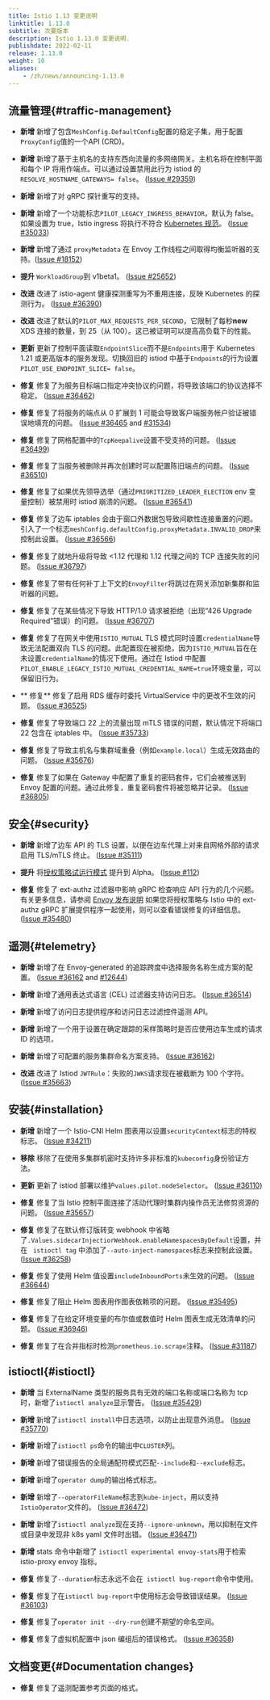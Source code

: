 ```yaml
---
title: Istio 1.13 变更说明
linktitle: 1.13.0
subtitle: 次要版本
description: Istio 1.13.0 变更说明.
publishdate: 2022-02-11
release: 1.13.0
weight: 10
aliases:
    - /zh/news/announcing-1.13.0
---
```


## 流量管理{#traffic-management}

- **新增** 新增了包含`MeshConfig.DefaultConfig`配置的稳定子集，用于配置`ProxyConfig`值的一个 ​​API (CRD)。

- **新增** 新增了基于主机名的支持东西向流量的多网络网关。主机名将在控制平面和每个 IP 将用作端点。可以通过设置禁用此行为 istiod 的`RESOLVE_HOSTNAME_GATEWAYS= false`。
  ([Issue #29359](https://github.com/istio/istio/issues/29359))

- **新增** 新增了对 gRPC 探针重写的支持。

- **新增** 新增了一个功能标志`PILOT_LEGACY_INGRESS_BEHAVIOR`，默认为 false。如果设置为 true，Istio ingress 将执行不符合 [Kubernetes 规范](https://kubernetes.io/docs/concepts/services-networking/ingress/#multiple-matches)。
  ([Issue #35033](https://github.com/istio/istio/issues/35033))

- **新增** 新增了通过 `proxyMetadata` 在 Envoy 工作线程之间取得均衡监听器的支持。([Issue #18152](https://github.com/istio/istio/issues/18152))

- **提升** `WorkloadGroup`到 v1beta1。
  ([Issue #25652](https://github.com/istio/istio/issues/25652))

- **改进** 改进了 istio-agent 健康探测重写为不重用连接，反映 Kubernetes 的探测行为。
  ([Issue #36390](https://github.com/istio/istio/issues/36390))

- **改进** 改进了默认的`PILOT_MAX_REQUESTS_PER_SECOND`，它限制了每秒**new** XDS 连接的数量，到 25（从 100）。这已被证明可以提高高负载下的性能。

- **更新** 更新了控制平面读取`EndpointSlice`而不是`Endpoints`用于 Kubernetes 1.21 或更高版本的服务发现。切换回旧的 istiod 中基于`Endpoints`的行为设置`PILOT_USE_ENDPOINT_SLICE= false`。

- **修复** 修复了为服务目标端口指定冲突协议的问题，将导致该端口的协议选择不稳定。
  ([Issue #36462](https://github.com/istio/istio/issues/36462))

- **修复** 修复了将服务的端点从 0 扩展到 1 可能会导致客户端服务帐户验证被错误地填充的问题。
  ([Issue #36465](https://github.com/istio/istio/issues/36465) and [#31534](https://github.com/istio/istio/issues/31534))

- **修复** 修复了网格配置中的`TcpKeepalive`设置不受支持的问题。
  ([Issue #36499](https://github.com/istio/istio/issues/36499))

- **修复** 修复了当服务被删除并再次创建时可以配置陈旧端点的问题。
  ([Issue #36510](https://github.com/istio/istio/issues/36510))

- **修复** 修复了如果优先领导选举（通过`PRIORITIZED_LEADER_ELECTION` env 变量控制）被禁用时 istiod 崩溃的问题。
  ([Issue #36541](https://github.com/istio/istio/issues/36541))

- **修复** 修复了边车 iptables 会由于窗口外数据包导致间歇性连接重置的问题。引入了一个标志`meshConfig.defaultConfig.proxyMetadata.INVALID_DROP`来控制此设置。
  ([Issue #36566](https://github.com/istio/istio/pull/36566))

- **修复** 修复了就地升级将导致 <1.12 代理和 1.12 代理之间的 TCP 连接失败的问题。
  ([Issue #36797](https://github.com/istio/istio/pull/36797))

- **修复** 修复了带有任何补丁上下文的`EnvoyFilter`将跳过在网关添加新集群和监听器的问题。

- **修复** 修复了在某些情况下导致 HTTP/1.0 请求被拒绝（出现“426 Upgrade Required”错误）的问题。
  ([Issue #36707](https://github.com/istio/istio/issues/36707))

- **修复** 修复了在网关中使用`ISTIO_MUTUAL` TLS 模式同时设置`credentialName`导致无法配置双向 TLS 的问题。此配置现在被拒绝，因为`ISTIO_MUTUAL`旨在在未设置`credentialName`的情况下使用。通过在 Istiod 中配置`PILOT_ENABLE_LEGACY_ISTIO_MUTUAL_CREDENTIAL_NAME=true`环境变量，可以保留旧行为。

- ** 修复** 修复了启用 RDS 缓存时委托 VirtualService 中的更改不生效的问题。
  ([Issue #36525](https://github.com/istio/istio/issues/36525))

- **修复** 修复了导致端口 22 上的流量出现 mTLS 错误的问题，默认情况下将端口 22 包含在 iptables 中。
  ([Issue #35733](https://github.com/istio/istio/issues/35733))

- **修复** 修复了导致主机名与集群域重叠（例如`example.local`）生成无效路由的问题。
  ([Issue #35676](https://github.com/istio/istio/issues/35676))

- **修复** 修复了如果在 Gateway 中配置了重复的密码套件，它们会被推送到 Envoy 配置的问题。通过此修复，重复密码套件将被忽略并记录。
  ([Issue #36805](https://github.com/istio/istio/issues/36805))

## 安全{#security}

- **新增** 新增了边车 API 的 TLS 设置，以便在边车代理上对来自网格外部的请求启用 TLS/mTLS 终止。
  ([Issue #35111](https://github.com/istio/istio/issues/35111))

- **提升** 将[授权策略试运行模式](/docs/tasks/security/authorization/authz-dry-run/) 提升到 Alpha。
  ([Issue #112](https://github.com/istio/enhancements/pull/112))

- **修复** 修复了 ext-authz 过滤器中影响 gRPC 检查响应 API 行为的几个问题。有关更多信息，请参阅 [ Envoy 发布说明](https://www.envoyproxy.io/docs/envoy/latest/version_history/v1.20.0#bug-fixes) 如果您将授权策略与 Istio 中的 ext-authz gRPC 扩展提供程序一起使用，则可以查看错误修复的详细信息。
  ([Issue #35480](https://github.com/istio/istio/issues/35480))

## 遥测{#telemetry}

- **新增** 新增了在 Envoy-generated 的追踪跨度中选择服务名称生成方案的配置。
  ([Issue #36162](https://github.com/istio/istio/issues/36162) and [#12644](https://github.com/istio/istio/issues/12644))

- **新增** 新增了通用表达式语言 (CEL) 过滤器支持访问日志。
  ([Issue #36514](https://github.com/istio/istio/issues/36514))

- **新增** 新增了访问日志提供程序和访问日志过滤控件遥测 API。 

- **新增** 新增了一个用于设置在确定跟踪的采样策略时是否应使用边车生成的请求 ID 的选项，

- **新增** 新增了可配置的服务集群命名方案支持。
  ([Issue #36162](https://github.com/istio/istio/issues/36162))

- **改进** 改进了 Istiod `JWTRule`：失败的`JWKS`请求现在被截断为 100 个字符。
  ([Issue #35663](https://github.com/istio/istio/issues/35663))

## 安装{#installation}


- **新增** 新增了一个 Istio-CNI Helm 图表用以设置`securityContext`标志的特权标志。
  ([Issue #34211](https://github.com/istio/istio/issues/34211))

- **移除** 移除了在使用多集群机密时支持许多非标准的`kubeconfig`身份验证方法。 

- **更新** 更新了 istiod 部署以维护`values.pilot.nodeSelector`。
  ([Issue #36110](https://github.com/istio/istio/issues/36110))

- **修复** 修复了当 Istio 控制平面连接了活动代理时集群内操作员无法修剪资源的问题。
  ([Issue #35657](https://github.com/istio/istio/issues/35657))

- **修复** 修复了在默认修订版转变 webhook 中省略了`.Values.sidecarInjectiorWebhook.enableNamespacesByDefault`设置，并在 ` istioctl tag` 中添加了`--auto-inject-namespaces`标志来控制此设置。
  ([Issue #36258](https://github.com/istio/istio/issues/36258))

- **修复** 修复了使用 Helm 值设置`includeInboundPorts`未生效的问题。
  ([Issue #36644](https://github.com/istio/istio/issues/36644))

- **修复** 修复了阻止 Helm 图表用作图表依赖项的问题。
  ([Issue #35495](https://github.com/istio/istio/issues/35495))

- **修复** 修复了在给定环境变量的布尔值或数值时 Helm 图表生成无效清单的问题。
  ([Issue #36946](https://github.com/istio/istio/issues/36946))

- **修复** 修复了在合并指标时检测`prometheus.io.scrape`注释。
  ([Issue #31187](https://github.com/istio/istio/issues/31187))

## istioctl{#istioctl}

- **新增** 当 ExternalName 类型的服务具有无效的端口名称或端口名称为 tcp 时，新增了`istioctl analyze`显示警告。
  ([Issue #35429](https://github.com/istio/istio/issues/35429))

- **新增** 新增了`istioctl install`中日志选项，以防止出现意外消息。
  ([Issue #35770](https://github.com/istio/istio/issues/35770))

- **新增**  新增了`istioctl ps`命令的输出中`CLUSTER`列。

- **新增** 新增了错误报告的全局通配符模式匹配`--include`和`--exclude`标志。

- **新增** 新增了`operator dump`的输出格式标志。

- **新增** 新增了`--operatorFileName`标志到`kube-inject`，用以支持`IstioOperator`文件的。
  ([Issue #36472](https://github.com/istio/istio/issues/36472))

- **新增** 新增了`istioctl analyze`现在支持`--ignore-unknown`，用以抑制在文件或目录中发现非 k8s yaml 文件时出错。
  ([Issue #36471](https://github.com/istio/istio/issues/36471))

- **新增** stats 命令中新增了 `istioctl experimental envoy-stats`用于检索 istio-proxy envoy 指标。

- **修复** 修复了`--duration`标志永远不会在` istioctl bug-report`命令中使用。

- **修复** 修复了在`istioctl bug-report`中使用标志会导致错误结果。
  ([Issue #36103](https://github.com/istio/istio/issues/36103))

- **修复** 修复了`operator init --dry-run`创建不期望的命名空间。

- **修复** 修复了虚拟机配置中 json 编组后的错误格式。
  ([Issue #36358](https://github.com/istio/istio/issues/36358))

## 文档变更{#Documentation changes}

- **修复** 修复了遥测配置参考页面的格式。
